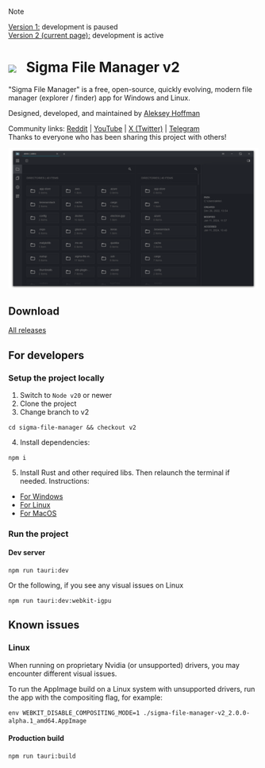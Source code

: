 > [!NOTE]
>
> [Version 1:](https://github.com/aleksey-hoffman/sigma-file-manager) development is paused<br>
> [Version 2 (current page):](https://github.com/aleksey-hoffman/sigma-file-manager/tree/v2) development is active

<h1>
  <img valign="middle" src="https://github.com/aleksey-hoffman/sigma-file-manager/raw/main/.github/media/logo-1024x1024.png" width="64px">
  &nbsp;&nbsp;Sigma File Manager v2
</h1>

"Sigma File Manager" is a free, open-source, quickly evolving, modern file manager (explorer / finder) app for Windows and Linux.

Designed, developed, and maintained by [Aleksey Hoffman](https://github.com/aleksey-hoffman)

Community links: [Reddit](https://www.reddit.com/r/SigmaFileManager) | [YouTube](https://www.youtube.com/@sigma-dev) | [X (Twitter)](https://twitter.com/sigma__dev) | [Telegram](https://t.me/sigma_devs)
<br>Thanks to everyone who has been sharing this project with others!

<img src="./.github/media/main.png">

## Download

[All releases](https://github.com/aleksey-hoffman/sigma-file-manager/releases)

## For developers

### Setup the project locally

1. Switch to `Node v20` or newer
2. Clone the project
3. Change branch to v2
```
cd sigma-file-manager && checkout v2
```
4. Install dependencies:
```
npm i
```
5. Install Rust and other required libs. Then relaunch the terminal if needed. Instructions:

- [For Windows](https://tauri.app/v1/guides/getting-started/prerequisites/#setting-up-windows)
- [For Linux](https://tauri.app/v1/guides/getting-started/prerequisites/#setting-up-linux)
- [For MacOS](https://tauri.app/v1/guides/getting-started/prerequisites/#setting-up-macos)

### Run the project

#### Dev server

```
npm run tauri:dev
```

Or the following, if you see any visual issues on Linux

```
npm run tauri:dev:webkit-igpu
```

## Known issues

### Linux

When running on proprietary Nvidia (or unsupported) drivers, you may encounter different visual issues.

To run the AppImage build on a Linux system with unsupported drivers, run the app with the compositing flag, for example:

```
env WEBKIT_DISABLE_COMPOSITING_MODE=1 ./sigma-file-manager-v2_2.0.0-alpha.1_amd64.AppImage
```

#### Production build

```
npm run tauri:build
```
